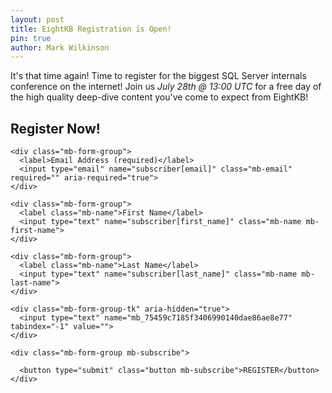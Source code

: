 ```yaml
---
layout: post
title: EightKB Registration is Open!
pin: true
author: Mark Wilkinson
---
```


It's that time again! Time to register for the biggest SQL Server internals conference on the internet! Join us *July 28th @ 13:00 UTC* for a free day of the high quality deep-dive content you've come to expect from EightKB!  

<!--Start Signup Form-->
<div class="mb-embed">
  <!-- You can customize the default success message here -->
  <h2 class="mb-message mb-success-message" default-message="Thank you for registering for EightKB!"></h2>
  <h2 class="mb-message mb-error-message"></h2>

  <form method="post" action="https://www.mailblast.io/lists/e0e3d5a9-5288-41e7-b70a-7d0576e5c99e/subscribers/create_external" class="mb-form" novalidate="novalidate">
    <h2 class="mb-form-title">Register Now!</h2>

    <div class="mb-form-group">
      <label>Email Address (required)</label>
      <input type="email" name="subscriber[email]" class="mb-email" required="" aria-required="true">
    </div>

    <div class="mb-form-group">
      <label class="mb-name">First Name</label>
      <input type="text" name="subscriber[first_name]" class="mb-name mb-first-name">
    </div>

    <div class="mb-form-group">
      <label class="mb-name">Last Name</label>
      <input type="text" name="subscriber[last_name]" class="mb-name mb-last-name">
    </div>

    <div class="mb-form-group-tk" aria-hidden="true">
      <input type="text" name="mb_75459c7185f3406990140dae86ae8e77" tabindex="-1" value="">
    </div>

    <div class="mb-form-group mb-subscribe">

      <button type="submit" class="button mb-subscribe">REGISTER</button>
    </div>
  </form>
  <script src="https://cdn.mailblast.io/javascripts/mb-embed-1-2.js"></script>
</div>
<!--End Signup Form-->
